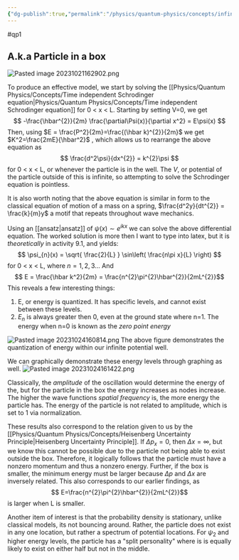 ```yaml
---
{"dg-publish":true,"permalink":"/physics/quantum-physics/concepts/infinite-square-well/"}
---
```


#qp1 
## A.k.a Particle in a box
![Pasted image 20231021162902.png](/img/user/Attachments/Pasted%20image%2020231021162902.png)


To produce an effective model, we start by solving the [[Physics/Quantum Physics/Concepts/Time independent Schrodinger equation\|Physics/Quantum Physics/Concepts/Time independent Schrodinger equation]] for 0 < x < L. Starting by setting V=0, we get 
$$
-\frac{\hbar^{2}}{2m} \frac{\partial\Psi(x)}{\partial x^2} = E\psi(x)
$$
Then, using $E = \frac{P^2}{2m}=\frac{(\hbar k)^{2}}{2m}$ we get $K^2=\frac{2mE}{\hbar^2}$ , which allows us to rearrange the above equation as
$$
\frac{d^2\psi}{dx^{2}} = k^{2}\psi 
$$
for 0 < x < L, or whenever the particle is in the well. The $V$, or potential of the particle outside of this is infinite, so attempting to solve the Schrodinger equation is pointless. 

It is also worth noting that the above equation is similar in form to the classical equation of motion of a mass on a spring, $\frac{d^2y}{dt^{2}} = \frac{k}{m}y$ a motif that repeats throughout wave mechanics. 

Using an [[ansatz\|ansatz]] of $\psi(x) \sim e^{ikx}$ we can solve the above differential equation. 
The worked solution is more then I want to type into latex, but it is *theoretically* in activity 9.1, and yields: 
$$
\psi_{n}(x) = \sqrt{ \frac{2}{L} } \sin\left( \frac{n\pi x}{L} \right)
$$
for 0 < x < L, where $n=1,2,3\dots$ 
And 
$$
E =  \frac{\hbar k^2}{2m} = 
\frac{n^{2}\pi^{2}\hbar^{2}}{2mL^{2}}$$
This reveals a few interesting things: 
1. E, or energy is quantized. It has specific levels, and cannot exist between these levels. 
2. $E_{n}$ is always greater then 0, even at the ground state where n=1. The energy when n=0 is known as the *zero point energy* 

 ![Pasted image 20231024160814.png](/img/user/Attachments/Pasted%20image%2020231024160814.png)
 The above figure demonstrates the quantization of energy within our infinite potential well.

We can graphically demonstrate these energy levels through graphing as well. 
![Pasted image 20231024161422.png](/img/user/Attachments/Pasted%20image%2020231024161422.png)

Classically, the *amplitude* of the oscillation would determine the energy of the, but for the particle in the box the energy increases as nodes increase. The higher the wave functions *spatial frequency* is, the more energy the particle has. The energy of the particle is not related to amplitude, which is set to 1 via normalization. 

These results also correspond to the relation given to us by the [[Physics/Quantum Physics/Concepts/Heisenberg Uncertainty Principle\|Heisenberg Uncertainty Principle]]. If $\Delta p_{x}=0$, then $\Delta x=\infty$, but we know this cannot be possible due to the particle not being able to exist outside the box. Therefore, it logically follows that the particle must have a nonzero momentum and thus a nonzero energy. Further, if the box is smaller, the minimum energy must be larger because $\Delta p$ and $\Delta x$ are inversely related. This also corresponds to our earlier findings, as 
$$
E=\frac{n^{2}\pi^{2}\hbar^{2}}{2mL^{2}}$$
is larger when L is smaller. 

Another item of interest is that the probability density is stationary, unlike classical models, its not bouncing around. Rather, the particle does not exist in any one location, but rather a spectrum of potential locations. For $\psi_{2}$ and higher energy levels, the particle has a "split personality" where is is equally likely to exist on either half but not in the middle. 
